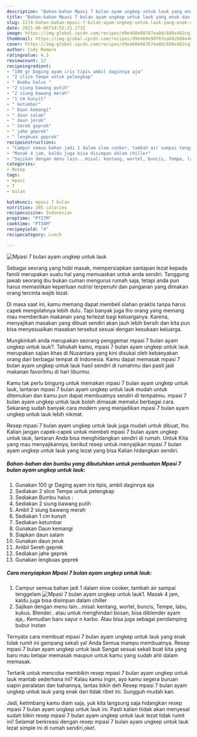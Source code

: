 ```yaml
---
description: "Bahan-bahan Mpasi 7 bulan ayam ungkep untuk lauk yang enak dan Mudah Dibuat"
title: "Bahan-bahan Mpasi 7 bulan ayam ungkep untuk lauk yang enak dan Mudah Dibuat"
slug: 1174-bahan-bahan-mpasi-7-bulan-ayam-ungkep-untuk-lauk-yang-enak-dan-mudah-dibuat
date: 2021-06-06T14:52:21.173Z
image: https://img-global.cpcdn.com/recipes/d9e460e98767ea0d/680x482cq70/mpasi-7-bulan-ayam-ungkep-untuk-lauk-foto-resep-utama.jpg
thumbnail: https://img-global.cpcdn.com/recipes/d9e460e98767ea0d/680x482cq70/mpasi-7-bulan-ayam-ungkep-untuk-lauk-foto-resep-utama.jpg
cover: https://img-global.cpcdn.com/recipes/d9e460e98767ea0d/680x482cq70/mpasi-7-bulan-ayam-ungkep-untuk-lauk-foto-resep-utama.jpg
author: Cody Romero
ratingvalue: 4.3
reviewcount: 12
recipeingredient:
- "100 gr Daging ayam iris tipis ambil daginnya aja"
- "2 slice Tempe untuk pelengkap"
- " Bumbu halus "
- "2 siung bawang putih"
- "2 siung bawang merah"
- "1 cm kunyit"
- " ketumbar"
- " Daun kemangi"
- " daun salam"
- " daun jeruk"
- " Sereh geprek"
- " jahe geprek"
- " lengkuas geprek"
recipeinstructions:
- "Campur semua bahan jadi 1 dalam slow cooker, tambah air sampai tenggelam"
- "Masak 4 jam, kaldu juga bisa disimpan dalam chiller"
- "Sajikan dengan menu lain...misal: kentang, wortel, buncis, Tempe, labu, kukus. Blender.. atau untuk menghindari bosan, bisa diblender ayam aja,. Kemudian baru sayur n karbo. Atau bisa juga sebagai pendamping bubur instan"
categories:
- Resep
tags:
- mpasi
- 7
- bulan

katakunci: mpasi 7 bulan 
nutrition: 285 calories
recipecuisine: Indonesian
preptime: "PT27M"
cooktime: "PT34M"
recipeyield: "4"
recipecategory: Lunch

---
```



![Mpasi 7 bulan ayam ungkep untuk lauk](https://img-global.cpcdn.com/recipes/d9e460e98767ea0d/680x482cq70/mpasi-7-bulan-ayam-ungkep-untuk-lauk-foto-resep-utama.jpg)

Sebagai seorang yang hobi masak, mempersiapkan santapan lezat kepada famili merupakan suatu hal yang memuaskan untuk anda sendiri. Tanggung jawab seorang ibu bukan cuman mengurus rumah saja, tetapi anda pun harus memastikan keperluan nutrisi terpenuhi dan panganan yang dimakan orang tercinta wajib lezat.

Di masa  saat ini, kamu memang dapat membeli olahan praktis tanpa harus capek mengolahnya lebih dulu. Tapi banyak juga lho orang yang memang mau memberikan makanan yang terlezat bagi keluarganya. Karena, menyajikan masakan yang dibuat sendiri akan jauh lebih bersih dan kita pun bisa menyesuaikan masakan tersebut sesuai dengan kesukaan keluarga. 



Mungkinkah anda merupakan seorang penggemar mpasi 7 bulan ayam ungkep untuk lauk?. Tahukah kamu, mpasi 7 bulan ayam ungkep untuk lauk merupakan sajian khas di Nusantara yang kini disukai oleh kebanyakan orang dari berbagai tempat di Indonesia. Kamu dapat memasak mpasi 7 bulan ayam ungkep untuk lauk hasil sendiri di rumahmu dan pasti jadi makanan favoritmu di hari liburmu.

Kamu tak perlu bingung untuk memakan mpasi 7 bulan ayam ungkep untuk lauk, lantaran mpasi 7 bulan ayam ungkep untuk lauk mudah untuk ditemukan dan kamu pun dapat membuatnya sendiri di tempatmu. mpasi 7 bulan ayam ungkep untuk lauk boleh dimasak memalui berbagai cara. Sekarang sudah banyak cara modern yang menjadikan mpasi 7 bulan ayam ungkep untuk lauk lebih nikmat.

Resep mpasi 7 bulan ayam ungkep untuk lauk juga mudah untuk dibuat, lho. Kalian jangan capek-capek untuk membeli mpasi 7 bulan ayam ungkep untuk lauk, lantaran Anda bisa menghidangkan sendiri di rumah. Untuk Kita yang mau menyajikannya, berikut resep untuk menyajikan mpasi 7 bulan ayam ungkep untuk lauk yang lezat yang bisa Kalian hidangkan sendiri.

<!--inarticleads1-->

##### Bahan-bahan dan bumbu yang dibutuhkan untuk pembuatan Mpasi 7 bulan ayam ungkep untuk lauk:

1. Gunakan 100 gr Daging ayam iris tipis, ambil daginnya aja
1. Sediakan 2 slice Tempe untuk pelengkap
1. Sediakan  Bumbu halus :
1. Sediakan 2 siung bawang putih
1. Ambil 2 siung bawang merah
1. Sediakan 1 cm kunyit
1. Sediakan  ketumbar
1. Gunakan  Daun kemangi
1. Siapkan  daun salam
1. Gunakan  daun jeruk
1. Ambil  Sereh geprek
1. Sediakan  jahe geprek
1. Gunakan  lengkuas geprek




<!--inarticleads2-->

##### Cara menyiapkan Mpasi 7 bulan ayam ungkep untuk lauk:

1. Campur semua bahan jadi 1 dalam slow cooker, tambah air sampai tenggelam
<img src="https://img-global.cpcdn.com/steps/39ce5fb614eebe48/160x128cq70/mpasi-7-bulan-ayam-ungkep-untuk-lauk-langkah-memasak-1-foto.jpg" alt="Mpasi 7 bulan ayam ungkep untuk lauk">1. Masak 4 jam, kaldu juga bisa disimpan dalam chiller
1. Sajikan dengan menu lain...misal: kentang, wortel, buncis, Tempe, labu, kukus. Blender.. atau untuk menghindari bosan, bisa diblender ayam aja,. Kemudian baru sayur n karbo. Atau bisa juga sebagai pendamping bubur instan




Ternyata cara membuat mpasi 7 bulan ayam ungkep untuk lauk yang enak tidak rumit ini gampang sekali ya! Anda Semua mampu membuatnya. Resep mpasi 7 bulan ayam ungkep untuk lauk Sangat sesuai sekali buat kita yang baru mau belajar memasak maupun untuk kamu yang sudah ahli dalam memasak.

Tertarik untuk mencoba membikin resep mpasi 7 bulan ayam ungkep untuk lauk mantab sederhana ini? Kalau kamu ingin, ayo kamu segera buruan siapin peralatan dan bahannya, lantas bikin deh Resep mpasi 7 bulan ayam ungkep untuk lauk yang enak dan tidak ribet ini. Sungguh mudah kan. 

Jadi, ketimbang kamu diam saja, yuk kita langsung saja hidangkan resep mpasi 7 bulan ayam ungkep untuk lauk ini. Pasti kalian tiidak akan menyesal sudah bikin resep mpasi 7 bulan ayam ungkep untuk lauk lezat tidak rumit ini! Selamat berkreasi dengan resep mpasi 7 bulan ayam ungkep untuk lauk lezat simple ini di rumah sendiri,oke!.

